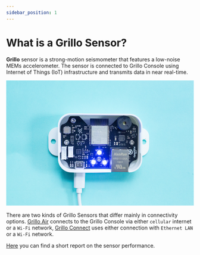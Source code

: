 ```yaml
---
sidebar_position: 1
---
```


# What is a Grillo Sensor?
**Grillo** sensor is a strong-motion seismometer that features a low-noise MEMs accelerometer. The sensor is connected to Grillo Console using Internet of Things (IoT) infrastructure and transmits data in near real-time.

![Grillo Sensor](./img/sensor.jpg)

There are two kinds of Grillo Sensors that differ mainly in connectivity options. [Grillo Air](grillo_air.md) connects to the Grillo Console via either `cellular` internet or a `Wi-Fi` network, [Grillo Connect](grillo_connect.md) uses either connection with `Ethernet LAN` or a `Wi-Fi` network.

[Here](docs/grillo_sensor_white_paper.pdf) you can find a short report on the sensor performance.